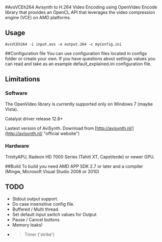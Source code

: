 
#AvsVCEh264
Avisynth to H.264 Video Encoding using OpenVideo Encode library that provides an OpenCL API that leverages the video compression engine (VCE) on AMD platforms.

## Usage

```
AvsVCEh264 -i input.avs -o output.264 -c myConfig.ini
```

##Configuration file
You can use configuration files located in configs folder or create your own.
If you have questions about settings values you can read and take as an example default_explained.ini configuration file.

## Limitations
### Software
The OpenVideo library is currently supported only on Windows 7 (maybe Vista).

Catalyst driver release 12.8+

Lastest version of AviSynth. Download from [http://avisynth.nl/](http://avisynth.nl/ "official website")

### Hardware
TrinityAPU, Radeon HD 7000 Series (Tahiti XT, CapeVerde) or newer GPU.

##Build
To build you need AMD APP SDK 2.7 or later and a compiler (Mingw, Microsoft Visual Studio 2008 or 2010)

## TODO
- Stdout output support.
- Do case insensitive config file.
- Buffered / Multi thread.
- Set default input switch values for Output
- Pause / Cancel buttons
- Memory leaks!
- > Timer ('strike')
